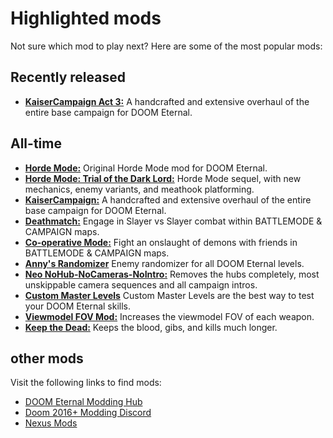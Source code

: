 # Highlighted mods
Not sure which mod to play next? Here are some of the most popular mods:

## Recently released
* [**KaiserCampaign Act 3:**](https://www.nexusmods.com/doometernal/mods/69)  A handcrafted and extensive overhaul of the entire base campaign for DOOM Eternal.

## All-time
* [**Horde Mode:**](https://www.nexusmods.com/doometernal/mods/51) Original Horde Mode mod for DOOM Eternal.
* [**Horde Mode: Trial of the Dark Lord:**](https://www.nexusmods.com/doometernal/mods/1249) Horde Mode sequel, with new mechanics, enemy variants, and meathook platforming.
* [**KaiserCampaign:**](https://www.nexusmods.com/doometernal/mods/69)  A handcrafted and extensive overhaul of the entire base campaign for DOOM Eternal.
* [**Deathmatch:**](https://www.nexusmods.com/doometernal/mods/1041) Engage in Slayer vs Slayer combat within BATTLEMODE & CAMPAIGN maps.
* [**Co-operative Mode:**](https://www.nexusmods.com/doometernal/mods/1062) Fight an onslaught of demons with friends in BATTLEMODE & CAMPAIGN maps.
* [**Anny's Randomizer**](https://discord.gg/XHEbebTKJ6) Enemy randomizer for all DOOM Eternal levels.
* [**Neo NoHub-NoCameras-NoIntro:**](https://www.nexusmods.com/doometernal/mods/97) Removes the hubs completely, most unskippable camera sequences and all campaign intros.
* [**Custom Master Levels**](https://www.nexusmods.com/doometernal/search/?BH=0) Custom Master Levels are the best way to test your DOOM Eternal skills.
* [**Viewmodel FOV Mod:**](https://www.nexusmods.com/doometernal/mods/49) Increases the viewmodel FOV of each weapon.
* [**Keep the Dead:**](https://www.nexusmods.com/doometernal/mods/1) Keeps the blood, gibs, and kills much longer.

## other mods
Visit the following links to find mods:
* [DOOM Eternal Modding Hub](https://discord.com/invite/FCdjqYDr5B)
* [Doom 2016+ Modding Discord](https://discord.com/channels/570112501853978624/614488711572357120)
* [Nexus Mods](https://www.nexusmods.com/doometernal)
